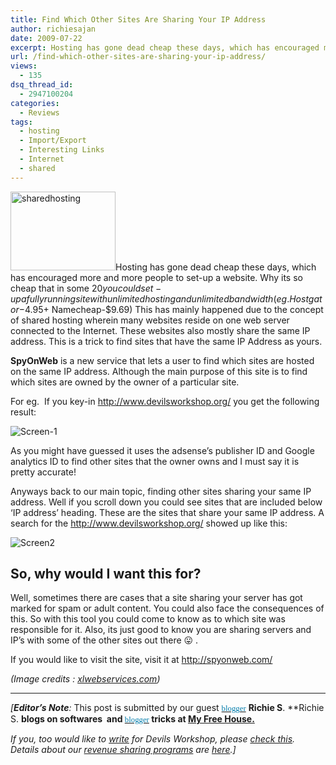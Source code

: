 ```yaml
---
title: Find Which Other Sites Are Sharing Your IP Address
author: richiesajan
date: 2009-07-22
excerpt: Hosting has gone dead cheap these days, which has encouraged more and more people to set-up a website. Why its so cheap that in some $20 you could set-up a fully running site with unlimited hosting and unlimited bandwidth (eg. Hostgator-$4.95+ Namecheap-$9.69) This has mainly happened due to the concept of shared hosting wherein many websites reside on one web server connected to the Internet. These websites also mostly share the same IP address. This is a trick to find sites that have the same IP Address as yours.
url: /find-which-other-sites-are-sharing-your-ip-address/
views:
  - 135
dsq_thread_id:
  - 2947100204
categories:
  - Reviews
tags:
  - hosting
  - Import/Export
  - Interesting Links
  - Internet
  - shared
---
```

<img class="alignleft size-full wp-image-12427" src="http://cdn.devilsworkshop.org/files/2009/07/sharedhosting.jpg" alt="sharedhosting" width="168" height="126" />Hosting has gone dead cheap these days, which has encouraged more and more people to set-up a website. Why its so cheap that in some $20 you could set-up a fully running site with unlimited hosting and unlimited bandwidth (eg. Hostgator-$4.95+ Namecheap-$9.69) This has mainly happened due to the concept of shared hosting wherein many websites reside on one web server connected to the Internet. These websites also mostly share the same IP address. This is a trick to find sites that have the same IP Address as yours.

**SpyOnWeb** is a new service that lets a user to find which sites are hosted on the same IP address. Although the main purpose of this site is to find which sites are owned by the owner of a particular site.

For eg.  If you key-in http://www.devilsworkshop.org/ you get the following result:

<img class="aligncenter size-full wp-image-12423" src="http://cdn.devilsworkshop.org/files/2009/07/dw-1.jpg" alt="Screen-1" />

As you might have guessed it uses the adsense&#8217;s publisher ID and Google analytics ID to find other sites that the owner owns and I must say it is pretty accurate!

Anyways back to our main topic, finding other sites sharing your same IP address. Well if you scroll down you could see sites that are included below &#8216;IP address&#8217; heading. These are the sites that share your same IP address. A search for the http://www.devilsworkshop.org/ showed up like this:

<img class="aligncenter size-full wp-image-12424" src="http://cdn.devilsworkshop.org/files/2009/07/dw2.jpg" alt="Screen2" />

## So, why would I want this for?

Well, sometimes there are cases that a site sharing your server has got marked for spam or adult content. You could also face the consequences of this. So with this tool you could come to know as to which site was responsible for it. Also, its just good to know you are sharing servers and IP&#8217;s with some of the other sites out there 😛 .

If you would like to visit the site, visit it at <a href="http://spyonweb.com/" onclick="_gaq.push(['_trackEvent', 'outbound-article', 'http://spyonweb.com/', 'http://spyonweb.com/']);" target="_blank">http://spyonweb.com/</a>

*(Image credits : <a href="http://www.xlwebservices.com/" onclick="_gaq.push(['_trackEvent', 'outbound-article', 'http://www.xlwebservices.com/', 'xlwebservices.com']);" >xlwebservices.com</a>)*

* * *

*[**Editor&#8217;s Note**:* This post is submitted by our guest <a id="KonaLink1" href="http://devilsworkshop.org/twitter-users-ie6-must-die-for-the-web-to-move-on/#" target="undefined"><span style="color: #007cab ! important;font-weight: 400;font-size: 12.8px"><span style="color: #007cab ! important;font-family: Verdana,Tahoma;font-weight: 400;font-size: 12.8px">blogger</span></span></a> **Richie S**. **Richie S. **blogs on softwares  and <a id="KonaLink7" href="http://devilsworkshop.org/send-free-unlimited-sms-to-usa-and-canada/#" target="undefined"><span style="color: #007cab ! important;font-weight: 400;font-size: 12.8px"><span style="color: #007cab ! important;font-family: Verdana,Tahoma;font-weight: 400;font-size: 12.8px">blogger</span></span></a> tricks at <a href="http://myfreehouse.blogspot.com/" onclick="_gaq.push(['_trackEvent', 'outbound-article', 'http://myfreehouse.blogspot.com/', 'My Free House.']);" >My Free House.</a>**</p> 

*If you, too would like to [write][1] for Devils Workshop, please [check this][1]. Details about our [revenue sharing programs][1] are [here][1].]*

 [1]: http://devilsworkshop.org/join-dw/
